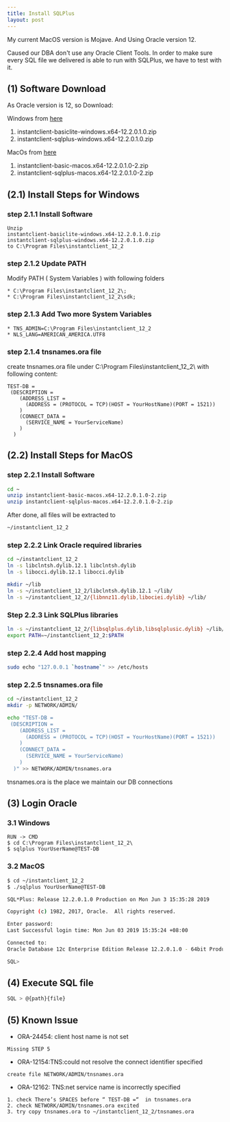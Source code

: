 ```yaml
---
title: Install SQLPlus
layout: post 
---
```


My current MacOS version is Mojave. And Using Oracle version 12.

Caused our DBA don't use any Oracle Client Tools. In order to make sure every SQL file we delivered is able to run with SQLPlus, we have to test with it.

## (1) Software Download

As Oracle version is 12, so Download: 

Windows from [here](https://www.oracle.com/technetwork/topics/winx64soft-089540.html)

1. instantclient-basiclite-windows.x64-12.2.0.1.0.zip
2. instantclient-sqlplus-windows.x64-12.2.0.1.0.zip 

MacOs from [here](https://www.oracle.com/technetwork/topics/intel-macsoft-096467.html)

1. instantclient-basic-macos.x64-12.2.0.1.0-2.zip
2. instantclient-sqlplus-macos.x64-12.2.0.1.0-2.zip 


## (2.1) Install Steps for Windows

### step 2.1.1 Install Software

```
Unzip 
instantclient-basiclite-windows.x64-12.2.0.1.0.zip
instantclient-sqlplus-windows.x64-12.2.0.1.0.zip  
to C:\Program Files\instantclient_12_2
```

### step 2.1.2 Update PATH

Modify PATH ( System Variables ) with following folders

```
* C:\Program Files\instantclient_12_2\;
* C:\Program Files\instantclient_12_2\sdk;
```

### step 2.1.3 Add Two more System Variables

```
* TNS_ADMIN=C:\Program Files\instantclient_12_2
* NLS_LANG=AMERICAN_AMERICA.UTF8
```

### step 2.1.4 tnsnames.ora file 

create tnsnames.ora file under C:\Program Files\instantclient_12_2\ with following content:

```
TEST-DB =
 (DESCRIPTION =
    (ADDRESS_LIST =
      (ADDRESS = (PROTOCOL = TCP)(HOST = YourHostName)(PORT = 1521))
    )
    (CONNECT_DATA =
      (SERVICE_NAME = YourServiceName)
    )
  )
```

## (2.2) Install Steps for MacOS

### step 2.2.1 Install Software

```bash
cd ~
unzip instantclient-basic-macos.x64-12.2.0.1.0-2.zip
unzip instantclient-sqlplus-macos.x64-12.2.0.1.0-2.zip
```

After done, all files will be extracted to 

```bash
~/instantclient_12_2
```

### step 2.2.2 Link Oracle required libraries

```bash
cd ~/instantclient_12_2
ln -s libclntsh.dylib.12.1 libclntsh.dylib
ln -s libocci.dylib.12.1 libocci.dylib

mkdir ~/lib
ln -s ~/instantclient_12_2/libclntsh.dylib.12.1 ~/lib/
ln -s ~/instantclient_12_2/{libnnz11.dylib,libociei.dylib} ~/lib/
```

### Step 2.2.3 Link SQLPlus libraries

```bash
ln -s ~/instantclient_12_2/{libsqlplus.dylib,libsqlplusic.dylib} ~/lib/
export PATH=~/instantclient_12_2:$PATH
```

### step 2.2.4 Add host mapping

```bash
sudo echo "127.0.0.1 `hostname`" >> /etc/hosts
```

### step 2.2.5 tnsnames.ora file

```bash
cd ~/instantclient_12_2
mkdir -p NETWORK/ADMIN/

echo "TEST-DB =
 (DESCRIPTION =
    (ADDRESS_LIST =
      (ADDRESS = (PROTOCOL = TCP)(HOST = YourHostName)(PORT = 1521))
    )
    (CONNECT_DATA =
      (SERVICE_NAME = YourServiceName)
    )
  )" >> NETWORK/ADMIN/tnsnames.ora

```

tnsnames.ora is the place we maintain our DB connections


## (3) Login Oracle

### 3.1 Windows

```
RUN -> CMD
$ cd C:\Program Files\instantclient_12_2\
$ sqlplus YourUserName@TEST-DB
```

### 3.2 MacOS

```bash
$ cd ~/instantclient_12_2
$ ./sqlplus YourUserName@TEST-DB

SQL*Plus: Release 12.2.0.1.0 Production on Mon Jun 3 15:35:28 2019

Copyright (c) 1982, 2017, Oracle.  All rights reserved.

Enter password:
Last Successful login time: Mon Jun 03 2019 15:35:24 +08:00

Connected to:
Oracle Database 12c Enterprise Edition Release 12.2.0.1.0 - 64bit Production

SQL>
```


## (4) Execute SQL file

```bash
SQL > @{path}{file}
```

## (5) Known Issue

* ORA-24454: client host name is not set

```
Missing STEP 5
```


* ORA-12154:TNS:could not resolve the connect identifier specified

```
create file NETWORK/ADMIN/tnsnames.ora
```

* ORA-12162: TNS:net service name is incorrectly specified

```
1. check There’s SPACES before “ TEST-DB =“  in tnsnames.ora
2. check NETWORK/ADMIN/tnsnames.ora excited
3. try copy tnsnames.ora to ~/instantclient_12_2/tnsnames.ora
```